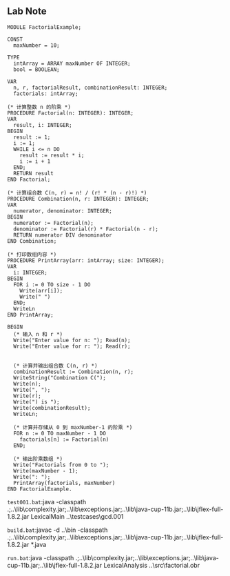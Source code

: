 ## Lab Note

```oberon
MODULE FactorialExample;

CONST
  maxNumber = 10;

TYPE
  intArray = ARRAY maxNumber OF INTEGER;
  bool = BOOLEAN;

VAR
  n, r, factorialResult, combinationResult: INTEGER;
  factorials: intArray;

(* 计算整数 n 的阶乘 *)
PROCEDURE Factorial(n: INTEGER): INTEGER;
VAR
  result, i: INTEGER;
BEGIN
  result := 1;
  i := 1;
  WHILE i <= n DO
    result := result * i;
    i := i + 1
  END;
  RETURN result
END Factorial;

(* 计算组合数 C(n, r) = n! / (r! * (n - r)!) *)
PROCEDURE Combination(n, r: INTEGER): INTEGER;
VAR
  numerator, denominator: INTEGER;
BEGIN
  numerator := Factorial(n);
  denominator := Factorial(r) * Factorial(n - r);
  RETURN numerator DIV denominator
END Combination;

(* 打印数组内容 *)
PROCEDURE PrintArray(arr: intArray; size: INTEGER);
VAR
  i: INTEGER;
BEGIN
  FOR i := 0 TO size - 1 DO
    Write(arr[i]);
    Write(" ")
  END;
  WriteLn
END PrintArray;

BEGIN
  (* 输入 n 和 r *)
  Write("Enter value for n: "); Read(n);
  Write("Enter value for r: "); Read(r);


  (* 计算并输出组合数 C(n, r) *)
  combinationResult := Combination(n, r);
  WriteString("Combination C(");
  Write(n);
  Write(", ");
  Write(r);
  Write(") is ");
  Write(combinationResult);
  WriteLn;

  (* 计算并存储从 0 到 maxNumber-1 的阶乘 *)
  FOR n := 0 TO maxNumber - 1 DO
    factorials[n] := Factorial(n)
  END;

  (* 输出阶乘数组 *)
  Write("Factorials from 0 to ");
  Write(maxNumber - 1);
  Write(": ");
  PrintArray(factorials, maxNumber)
END FactorialExample.

```





``test001.bat``:java -classpath .;..\lib\complexity.jar;..\lib\exceptions.jar;..\lib\java-cup-11b.jar;..\lib\jflex-full-1.8.2.jar LexicalMain ..\testcases\gcd.001

``build.bat``:javac -d ..\bin -classpath .;..\lib\complexity.jar;..\lib\exceptions.jar;..\lib\java-cup-11b.jar;..\lib\jflex-full-1.8.2.jar *.java

``run.bat``:java -classpath .;..\lib\complexity.jar;..\lib\exceptions.jar;..\lib\java-cup-11b.jar;..\lib\jflex-full-1.8.2.jar LexicalAnalysis ..\src\factorial.obr









